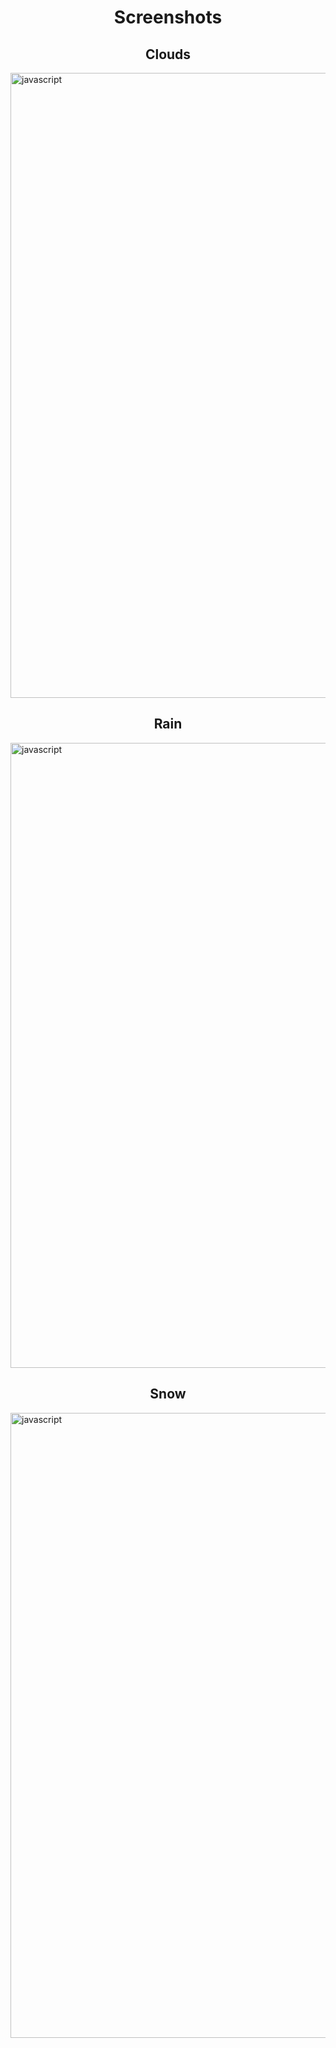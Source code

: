 <h1 align="center">Screenshots</h1>

<h2 align="center">Clouds</h2>
  <img align="center" src="https://user-images.githubusercontent.com/76121581/175815554-a149faf2-895b-4b4e-92f7-a161ac24ea1a.gif" alt="javascript" width="1000"/>
<h2 align="center">Rain</h2>
<img align="center" src="https://user-images.githubusercontent.com/76121581/175815999-a9d43614-f908-49ec-9396-cb19d7a8b03e.gif" alt="javascript" width="1000"/>
<h2 align="center">Snow</h2>
<img align="center" src="https://user-images.githubusercontent.com/76121581/175816112-fceeb5fe-e4c2-43e9-9f77-524293c4d1ac.gif" alt="javascript" width="1000"/>
